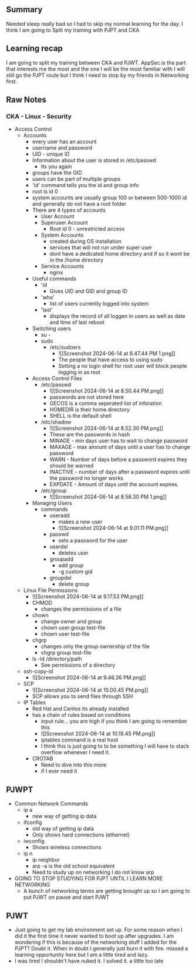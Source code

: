 ## Summary
Needed sleep really bad so I had to skip my normal learning for the day. I think I am going to Split my training with PJPT and CKA

## Learning recap
I am going to split my training between CKA and PJWT. AppSec is the part that interests me the most and the one I will be the most familiar with I will still go the PJPT route but I think I need to stop by my friends in Networking first.

## Raw Notes

### CKA - Linux - Security
- Access Control
	- Accounts
		- every user has an account
		- username and password
		- UID - unique ID
		- Information about the user is stored in /etc/passwd
			- Its you again
		- groups have the GID
		- users can be part of multiple groups
		- 'id' command tells you the id and group info
		- root is id 0
		- system accounts are usually group 100 or between 500-1000 id and generally do not have a root folder
		- There are 4 types of accounts
			- User Account
			- Superuser Account
				- Root id 0 - unrestricted access
			- System Accounts
				- created during OS installation
				- services that will not run under super user
				- dont have a dedicated home directory and if so it wont be in the /home directory
			- Service Accounts
				- nginx
		- Useful commands
			- 'id
				- Gives UID and GID and group ID
			- 'who'
				- list of users currently logged into system
			- 'last'
				- displays the record of all loggen in users as well as date and time of last reboot
		- Switching users
			- su - 
			- sudo
				- /etc/sudoers
					- ![[Screenshot 2024-06-14 at 8.47.44 PM 1.png]]
					- The people that have access to using sudo
					- Setting a no login shell for root user will block people logging in as root
		- Access Control Files
			- /etc/passwd
				- ![[Screenshot 2024-06-14 at 8.50.44 PM.png]]
				- passwords are not stored here
				- GECOS is a comma seperated list of inforation
				- HOMEDIR is their home directory
				- SHELL is the default shell
			- /etc/shadow
				- ![[Screenshot 2024-06-14 at 8.52.30 PM.png]]
				- These are the passwords in hash
				- MINAGE - min days user has to wait to change password
				- MAXAGE - max amount of days until a user has to change password
				- WARN - Number of days before a password expires they should be warned
				- INACTIVE - number of days after a password expires until the password no longer works
				- EXPDATE - Amount of days until the account expires.
			- /etc/group
				- ![[Screenshot 2024-06-14 at 8.58.30 PM 1.png]]
		- Managing Users
			- commands
				- useradd
					- makes a new user
					- ![[Screenshot 2024-06-14 at 9.01.11 PM.png]]
				- passwd
					- sets a password for the user
				- userdel 
					- deletes user
				- groupadd 
					- add group
					- -g custom gid
				- groupdel
					- delete group
	- Linux File Permissions
		- ![[Screenshot 2024-06-14 at 9.17.53 PM.png]]
		- CHMOD
			- changes the permissions of a file
		- chown
			- change owner and group
			- chown user:group test-file
			- chown user test-file
		- chgrp
			- changes only the group ownership of the file
			- chgrp group test-file
		- ls -ld /directory/path
			- See permissions of a directory
	- ssh-copy-id
		- ![[Screenshot 2024-06-14 at 9.46.36 PM.png]]
	- SCP
		- ![[Screenshot 2024-06-14 at 10.00.45 PM.png]]
		- SCP allows you to send files through SSH
	- IP Tables
		- Red Hat and Centos its already installed
		- has a chain of rules based on conditions
			- input rule... you are high if you think I am going to remember this
			- ![[Screenshot 2024-06-14 at 10.19.45 PM.png]]
			- iptables command is a real hoot
			- I think this is just going to to be something I will have to stack overflow whenever I need it.
		- CROTAB
			- Need to dive into this more
			- if I ever need it

## PJWPT
- Common Network Commands
	- ip a
		- new way of getting ip data
	- ifconfig
		- old way of getting ip data
		- Only shows hard connections (ethernet)
	- iwconfig
		- Shows wireless connections
	- ip n
		- ip neighbor
		- arp -a is the old school equivalent
		- Need to study up on networking I do not know arp
- GOING TO STOP STUDYING FOR PJPT UNTIL I LEARN MORE NETWORKING
	- A bunch of networking terms are getting brought up so I am going to put PJWT on pause and start PJWT

## PJWT
- Just going to get my lab environment set up. For some reason when I did it the first time it never wanted to boot up after upgrades. I am wondering if this is because of the networking stuff I added for the PJPT? Doubt it. When in doubt I generally just burn it with fire. missed a learning opportunity here but I am a little tired and lazy.
- I was tired I shouldn't have nuked it. I solved it. a little too late








